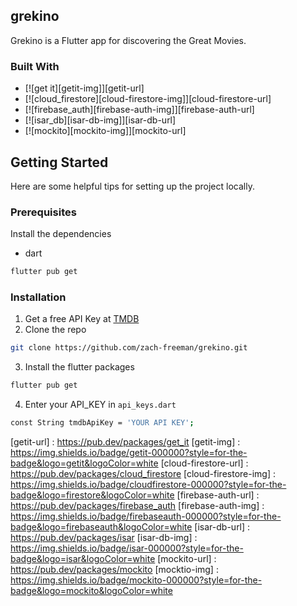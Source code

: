 ## grekino

Grekino is a Flutter app for discovering the Great Movies.


### Built With

* [![get it][getit-img]][getit-url]
* [![cloud_firestore][cloud-firestore-img]][cloud-firestore-url]
* [![firebase_auth][firebase-auth-img]][firebase-auth-url]
* [![isar_db][isar-db-img]][isar-db-url]
* [![mockito][mockito-img]][mockito-url]

## Getting Started

Here are some helpful tips for setting up the project locally.

### Prerequisites

Install the dependencies
* dart
```sh
flutter pub get
```

### Installation

1. Get a free API Key at [TMDB](https://developer.themoviedb.org/docs/getting-started)
2. Clone the repo
```sh
git clone https://github.com/zach-freeman/grekino.git
```
3. Install the flutter packages
```sh
flutter pub get
```
4. Enter your API_KEY in `api_keys.dart`
```sh
const String tmdbApiKey = 'YOUR API KEY';
```


<!-- MARKDOWN LINKS & IMAGES -->
[getit-url] : https://pub.dev/packages/get_it
[getit-img] : https://img.shields.io/badge/getit-000000?style=for-the-badge&logo=getit&logoColor=white
[cloud-firestore-url] : https://pub.dev/packages/cloud_firestore
[cloud-firestore-img] : https://img.shields.io/badge/cloudfirestore-000000?style=for-the-badge&logo=firestore&logoColor=white
[firebase-auth-url] : https://pub.dev/packages/firebase_auth
[firebase-auth-img] : https://img.shields.io/badge/firebaseauth-000000?style=for-the-badge&logo=firebaseauth&logoColor=white
[isar-db-url] : https://pub.dev/packages/isar
[isar-db-img] : https://img.shields.io/badge/isar-000000?style=for-the-badge&logo=isar&logoColor=white
[mockito-url] : https://pub.dev/packages/mockito
[mocktio-img] : https://img.shields.io/badge/mockito-000000?style=for-the-badge&logo=mockito&logoColor=white
